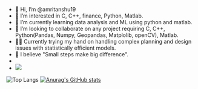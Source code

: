 - 👋 Hi, I’m @amritanshu19
- 👀 I’m interested in C, C++, finance, Python, Matlab.
- 🌱 I’m currently learning data analysis and ML using python and matlab.
- 💞️ I’m looking to collaborate on any project requiring C, C++, Python(Pandas, Numpy, Geopandas, Matplolib, openCV), Matlab.
- 🐱‍👤 Currently trying my hand on handling complex planning and design issues with statistically efficient models. 
- 🌱 I believe "Small steps make big difference".
-
- ![](https://komarev.com/ghpvc/?username=amritanshu19)

![Top Langs](https://github-readme-stats.vercel.app/api/top-langs/?username=amritanshu19&theme=tokyonight)        [![Anurag's GitHub stats](https://github-readme-stats.vercel.app/api?username=amritanshu19&theme=tokyonight)](https://github.com/anuraghazra/github-readme-stats)

<!---
amritanshu19/amritanshu19 is a ✨ special ✨ repository because its `README.md` (this file) appears on your GitHub profile.
You can click the Preview link to take a look at your changes.
--->
